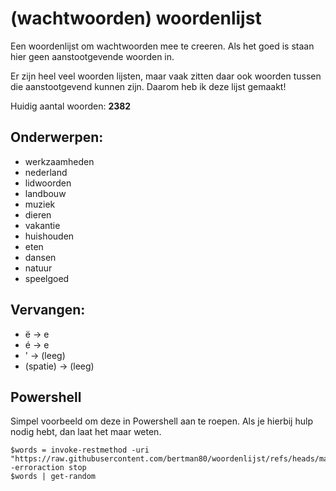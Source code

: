 # (wachtwoorden) woordenlijst
Een woordenlijst om wachtwoorden mee te creeren. Als het goed is staan hier geen aanstootgevende woorden in.

Er zijn heel veel woorden lijsten, maar vaak zitten daar ook woorden tussen die aanstootgevend kunnen zijn. Daarom heb ik deze lijst gemaakt!

Huidig aantal woorden: **2382**

## Onderwerpen:
- werkzaamheden
- nederland
- lidwoorden
- landbouw
- muziek
- dieren
- vakantie
- huishouden
- eten
- dansen
- natuur
- speelgoed

## Vervangen:
- ë -> e
- é -> e
- ' -> (leeg)
- (spatie) -> (leeg)

## Powershell
Simpel voorbeeld om deze in Powershell aan te roepen. Als je hierbij hulp nodig hebt, dan laat het maar weten.
```
$words = invoke-restmethod -uri "https://raw.githubusercontent.com/bertman80/woordenlijst/refs/heads/main/woorden.json" -erroraction stop
$words | get-random
```

